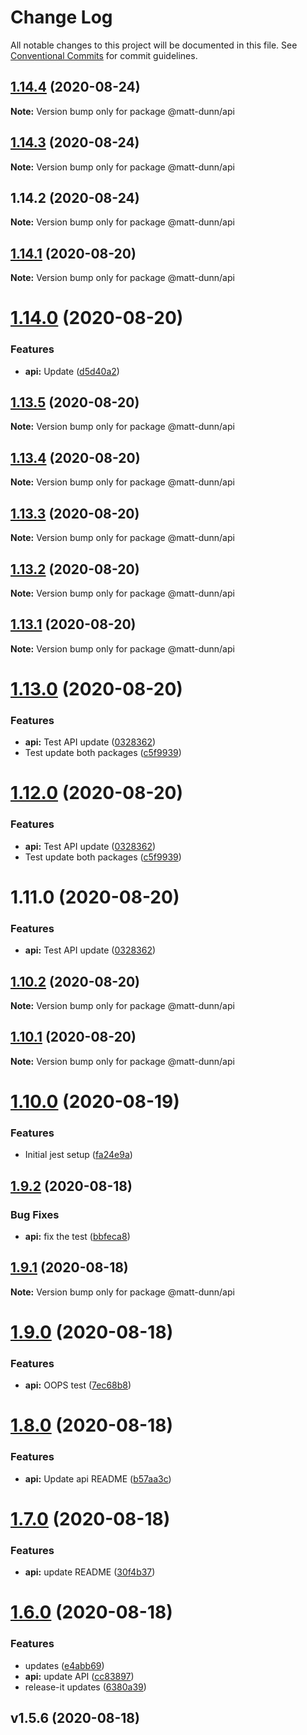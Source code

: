 # Change Log

All notable changes to this project will be documented in this file.
See [Conventional Commits](https://conventionalcommits.org) for commit guidelines.

## [1.14.4](https://github.com/matt-dunn/packages/compare/@matt-dunn/api@1.14.3...@matt-dunn/api@1.14.4) (2020-08-24)

**Note:** Version bump only for package @matt-dunn/api





## [1.14.3](https://github.com/matt-dunn/packages/compare/@matt-dunn/api@1.14.2...@matt-dunn/api@1.14.3) (2020-08-24)

**Note:** Version bump only for package @matt-dunn/api





## 1.14.2 (2020-08-24)

**Note:** Version bump only for package @matt-dunn/api





## [1.14.1](https://github.com/matt-dunn/packages/compare/@matt-dunn/api@1.14.0...@matt-dunn/api@1.14.1) (2020-08-20)

**Note:** Version bump only for package @matt-dunn/api





# [1.14.0](https://github.com/matt-dunn/packages/compare/@matt-dunn/api@1.13.5...@matt-dunn/api@1.14.0) (2020-08-20)


### Features

* **api:** Update ([d5d40a2](https://github.com/matt-dunn/packages/commit/d5d40a2a69aa078fa073c4c449a95f7dd2543986))





## [1.13.5](https://github.com/matt-dunn/packages/compare/@matt-dunn/api@1.13.4...@matt-dunn/api@1.13.5) (2020-08-20)

**Note:** Version bump only for package @matt-dunn/api





## [1.13.4](https://github.com/matt-dunn/packages/compare/@matt-dunn/api@1.13.3...@matt-dunn/api@1.13.4) (2020-08-20)

**Note:** Version bump only for package @matt-dunn/api





## [1.13.3](https://github.com/matt-dunn/packages/compare/@matt-dunn/api@1.13.2...@matt-dunn/api@1.13.3) (2020-08-20)

**Note:** Version bump only for package @matt-dunn/api





## [1.13.2](https://github.com/matt-dunn/packages/compare/@matt-dunn/api@1.13.1...@matt-dunn/api@1.13.2) (2020-08-20)

**Note:** Version bump only for package @matt-dunn/api





## [1.13.1](https://github.com/matt-dunn/packages/compare/@matt-dunn/api@1.13.0...@matt-dunn/api@1.13.1) (2020-08-20)

**Note:** Version bump only for package @matt-dunn/api





# [1.13.0](https://github.com/matt-dunn/packages/compare/@matt-dunn/api@1.12.0...@matt-dunn/api@1.13.0) (2020-08-20)


### Features

* **api:** Test API update ([0328362](https://github.com/matt-dunn/packages/commit/03283629f784f8ef279e442b6d6bcf3ce7588161))
* Test update both packages ([c5f9939](https://github.com/matt-dunn/packages/commit/c5f9939cc1683af4625825f23ecfb49e7ee8491e))





# [1.12.0](https://github.com/matt-dunn/packages/compare/@matt-dunn/api@1.11.0...@matt-dunn/api@1.12.0) (2020-08-20)


### Features

* **api:** Test API update ([0328362](https://github.com/matt-dunn/packages/commit/03283629f784f8ef279e442b6d6bcf3ce7588161))
* Test update both packages ([c5f9939](https://github.com/matt-dunn/packages/commit/c5f9939cc1683af4625825f23ecfb49e7ee8491e))





# 1.11.0 (2020-08-20)


### Features

* **api:** Test API update ([0328362](https://github.com/matt-dunn/packages/commit/03283629f784f8ef279e442b6d6bcf3ce7588161))





## [1.10.2](https://github.com/matt-dunn/packages/compare/@matt-dunn/api@1.10.1...@matt-dunn/api@1.10.2) (2020-08-20)

**Note:** Version bump only for package @matt-dunn/api





## [1.10.1](https://github.com/matt-dunn/packages/compare/@matt-dunn/api@1.10.0...@matt-dunn/api@1.10.1) (2020-08-20)

**Note:** Version bump only for package @matt-dunn/api





# [1.10.0](https://github.com/matt-dunn/packages/compare/@matt-dunn/api@1.9.2...@matt-dunn/api@1.10.0) (2020-08-19)


### Features

* Initial jest setup ([fa24e9a](https://github.com/matt-dunn/packages/commit/fa24e9a8abc076f4a4317c63b9801c190ae6a992))





## [1.9.2](https://github.com/matt-dunn/packages/compare/@matt-dunn/api@1.9.1...@matt-dunn/api@1.9.2) (2020-08-18)


### Bug Fixes

* **api:** fix the test ([bbfeca8](https://github.com/matt-dunn/packages/commit/bbfeca8c2ac543b5471854806cfebf5882017d8a))





## [1.9.1](https://github.com/matt-dunn/packages/compare/@matt-dunn/api@1.9.0...@matt-dunn/api@1.9.1) (2020-08-18)

**Note:** Version bump only for package @matt-dunn/api





# [1.9.0](https://github.com/matt-dunn/packages/compare/@matt-dunn/api@1.8.0...@matt-dunn/api@1.9.0) (2020-08-18)


### Features

* **api:** OOPS test ([7ec68b8](https://github.com/matt-dunn/packages/commit/7ec68b8b68729198759b8f5737d48924f05ee4fc))





# [1.8.0](https://github.com/matt-dunn/packages/compare/@matt-dunn/api@1.7.0...@matt-dunn/api@1.8.0) (2020-08-18)


### Features

* **api:** Update api README ([b57aa3c](https://github.com/matt-dunn/packages/commit/b57aa3c77a4adba01d97749277db1d195f82faf0))





# [1.7.0](https://github.com/matt-dunn/packages/compare/@matt-dunn/api@1.6.0...@matt-dunn/api@1.7.0) (2020-08-18)


### Features

* **api:** update README ([30f4b37](https://github.com/matt-dunn/packages/commit/30f4b37ccbaa8732765b912094c7c6f87c2a58e4))





# [1.6.0](https://github.com/matt-dunn/packages/compare/@matt-dunn/api@1.1.2...@matt-dunn/api@1.6.0) (2020-08-18)


### Features

* updates ([e4abb69](https://github.com/matt-dunn/packages/commit/e4abb6903a83a7f69b183711512b6b5ed9ab2e02))
* **api:** update API ([cc83897](https://github.com/matt-dunn/packages/commit/cc83897beaef25ec2b358a60d42a1b49ab8b848f))
* release-it updates ([6380a39](https://github.com/matt-dunn/packages/commit/6380a391bd2d5e64542dd299c84272e7333da32e))





## v1.5.6 (2020-08-18)
